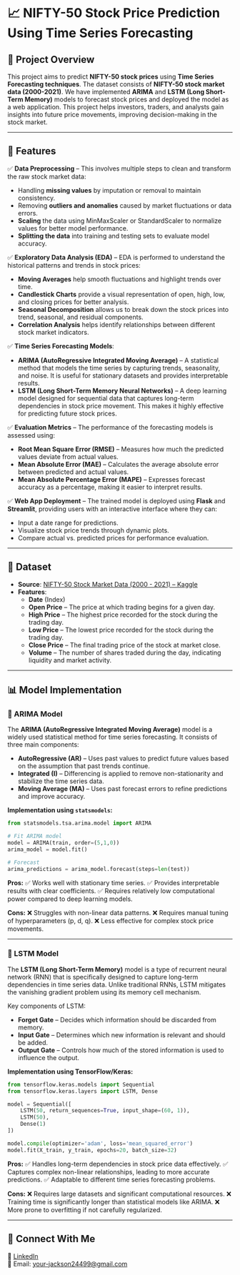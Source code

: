 # 📈 **NIFTY-50 Stock Price Prediction Using Time Series Forecasting**  


## **📌 Project Overview**  
This project aims to predict **NIFTY-50 stock prices** using **Time Series Forecasting techniques**. The dataset consists of **NIFTY-50 stock market data (2000-2021)**. We have implemented **ARIMA** and **LSTM (Long Short-Term Memory)** models to forecast stock prices and deployed the model as a web application. This project helps investors, traders, and analysts gain insights into future price movements, improving decision-making in the stock market.

---

## **🚀 Features**  
✅ **Data Preprocessing** – This involves multiple steps to clean and transform the raw stock market data:
   - Handling **missing values** by imputation or removal to maintain consistency.
   - Removing **outliers and anomalies** caused by market fluctuations or data errors.
   - **Scaling** the data using MinMaxScaler or StandardScaler to normalize values for better model performance.
   - **Splitting the data** into training and testing sets to evaluate model accuracy.

✅ **Exploratory Data Analysis (EDA)** – EDA is performed to understand the historical patterns and trends in stock prices:
   - **Moving Averages** help smooth fluctuations and highlight trends over time.
   - **Candlestick Charts** provide a visual representation of open, high, low, and closing prices for better analysis.
   - **Seasonal Decomposition** allows us to break down the stock prices into trend, seasonal, and residual components.
   - **Correlation Analysis** helps identify relationships between different stock market indicators.

✅ **Time Series Forecasting Models**:  
   - **ARIMA (AutoRegressive Integrated Moving Average)** – A statistical method that models the time series by capturing trends, seasonality, and noise. It is useful for stationary datasets and provides interpretable results.
   - **LSTM (Long Short-Term Memory Neural Networks)** – A deep learning model designed for sequential data that captures long-term dependencies in stock price movement. This makes it highly effective for predicting future stock prices.

✅ **Evaluation Metrics** – The performance of the forecasting models is assessed using:
   - **Root Mean Square Error (RMSE)** – Measures how much the predicted values deviate from actual values.
   - **Mean Absolute Error (MAE)** – Calculates the average absolute error between predicted and actual values.
   - **Mean Absolute Percentage Error (MAPE)** – Expresses forecast accuracy as a percentage, making it easier to interpret results.

✅ **Web App Deployment** – The trained model is deployed using **Flask** and **Streamlit**, providing users with an interactive interface where they can:
   - Input a date range for predictions.
   - Visualize stock price trends through dynamic plots.
   - Compare actual vs. predicted prices for performance evaluation.

---

## **📂 Dataset**  
- **Source**: [NIFTY-50 Stock Market Data (2000 - 2021) – Kaggle](https://www.kaggle.com/datasets)  
- **Features**:  
  - **Date** (Index)  
  - **Open Price** – The price at which trading begins for a given day.
  - **High Price** – The highest price recorded for the stock during the trading day.
  - **Low Price** – The lowest price recorded for the stock during the trading day.
  - **Close Price** – The final trading price of the stock at market close.
  - **Volume** – The number of shares traded during the day, indicating liquidity and market activity.

---

## **📊 Model Implementation**  

### **🔹 ARIMA Model**  
The **ARIMA (AutoRegressive Integrated Moving Average)** model is a widely used statistical method for time series forecasting. It consists of three main components:
- **AutoRegressive (AR)** – Uses past values to predict future values based on the assumption that past trends continue.
- **Integrated (I)** – Differencing is applied to remove non-stationarity and stabilize the time series data.
- **Moving Average (MA)** – Uses past forecast errors to refine predictions and improve accuracy.

**Implementation using `statsmodels`:**  

```python
from statsmodels.tsa.arima.model import ARIMA

# Fit ARIMA model
model = ARIMA(train, order=(5,1,0))
arima_model = model.fit()

# Forecast
arima_predictions = arima_model.forecast(steps=len(test))
```

**Pros:**
✅ Works well with stationary time series.
✅ Provides interpretable results with clear coefficients.
✅ Requires relatively low computational power compared to deep learning models.

**Cons:**
❌ Struggles with non-linear data patterns.
❌ Requires manual tuning of hyperparameters (p, d, q).
❌ Less effective for complex stock price movements.

---

### **🔹 LSTM Model**  
The **LSTM (Long Short-Term Memory)** model is a type of recurrent neural network (RNN) that is specifically designed to capture long-term dependencies in time series data. Unlike traditional RNNs, LSTM mitigates the vanishing gradient problem using its memory cell mechanism.

Key components of LSTM:
- **Forget Gate** – Decides which information should be discarded from memory.
- **Input Gate** – Determines which new information is relevant and should be added.
- **Output Gate** – Controls how much of the stored information is used to influence the output.

**Implementation using TensorFlow/Keras:**

```python
from tensorflow.keras.models import Sequential
from tensorflow.keras.layers import LSTM, Dense

model = Sequential([
    LSTM(50, return_sequences=True, input_shape=(60, 1)),
    LSTM(50),
    Dense(1)
])

model.compile(optimizer='adam', loss='mean_squared_error')
model.fit(X_train, y_train, epochs=20, batch_size=32)
```

**Pros:**
✅ Handles long-term dependencies in stock price data effectively.
✅ Captures complex non-linear relationships, leading to more accurate predictions.
✅ Adaptable to different time series forecasting problems.

**Cons:**
❌ Requires large datasets and significant computational resources.
❌ Training time is significantly longer than statistical models like ARIMA.
❌ More prone to overfitting if not carefully regularized.

---

## **🔗 Connect With Me**  
💼 [LinkedIn](www.linkedin.com/in/jacksonjacobl)  
📧 Email: your-jackson24499@gmail.com  
